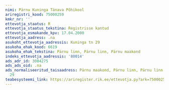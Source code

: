 ```yaml
---
nimi: Pärnu Kuninga Tänava Põhikool
ariregistri_kood: 75000259
kmkr_nr: ''
ettevotja_staatus: R
ettevotja_staatus_tekstina: Registrisse kantud
ettevotja_esmakande_kpv: 17.04.2000
ettevotja_aadress: .na
asukoht_ettevotja_aadressis: Kuninga tn 29
asukoha_ehak_kood: 6619
asukoha_ehak_tekstina: Pärnu linn, Pärnu linn, Pärnu maakond
indeks_ettevotja_aadressis: '80014'
ads_adr_id: 3084275
ads_ads_oid: .na
ads_normaliseeritud_taisaadress: Pärnu maakond, Pärnu linn, Pärnu linn, Kuninga tn
  29
teabesysteemi_link: https://ariregister.rik.ee/ettevotja.py?ark=75000259&ref=rekvisiidid
---
```

